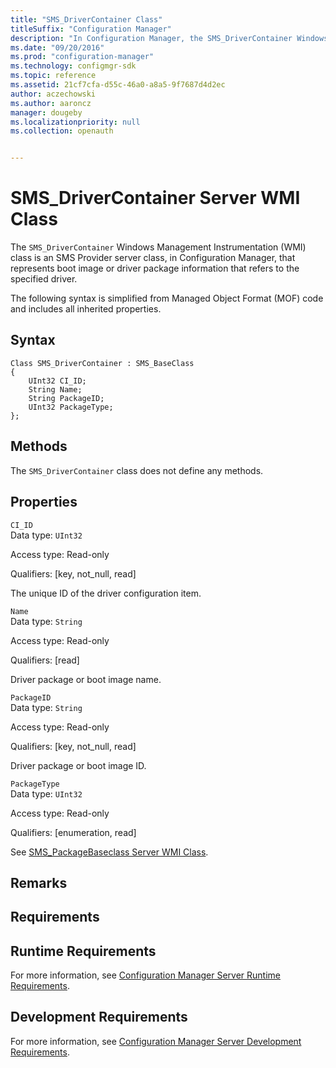 ```yaml
---
title: "SMS_DriverContainer Class"
titleSuffix: "Configuration Manager"
description: "In Configuration Manager, the SMS_DriverContainer Windows Management Instrumentation class is an SMS Provider server class that represents boot image or driver package information that refers to the specified driver." 
ms.date: "09/20/2016"
ms.prod: "configuration-manager"
ms.technology: configmgr-sdk
ms.topic: reference
ms.assetid: 21cf7cfa-d55c-46a0-a8a5-9f7687d4d2ec
author: aczechowski
ms.author: aaroncz
manager: dougeby
ms.localizationpriority: null
ms.collection: openauth


---
```

# SMS_DriverContainer Server WMI Class
The `SMS_DriverContainer` Windows Management Instrumentation (WMI) class is an SMS Provider server class, in Configuration Manager, that represents boot image or driver package information that refers to the specified driver.  

 The following syntax is simplified from Managed Object Format (MOF) code and includes all inherited properties.  

## Syntax  

```  
Class SMS_DriverContainer : SMS_BaseClass  
{  
    UInt32 CI_ID;  
    String Name;  
    String PackageID;  
    UInt32 PackageType;  
};  
```  

## Methods  
 The `SMS_DriverContainer` class does not define any methods.  

## Properties  
 `CI_ID`  
 Data type: `UInt32`  

 Access type: Read-only  

 Qualifiers: [key, not_null, read]  

 The unique ID of the driver configuration item.  

 `Name`  
 Data type: `String`  

 Access type: Read-only  

 Qualifiers: [read]  

 Driver package or boot image name.  

 `PackageID`  
 Data type: `String`  

 Access type: Read-only  

 Qualifiers: [key, not_null, read]  

 Driver package or boot image ID.  

 `PackageType`  
 Data type: `UInt32`  

 Access type: Read-only  

 Qualifiers: [enumeration, read]  

 See [SMS_PackageBaseclass Server WMI Class](../../../develop/reference/core/servers/configure/sms_packagebaseclass-server-wmi-class.md).  

## Remarks  

## Requirements  

## Runtime Requirements  
 For more information, see [Configuration Manager Server Runtime Requirements](../../../develop/core/reqs/server-runtime-requirements.md).  

## Development Requirements  
 For more information, see [Configuration Manager Server Development Requirements](../../../develop/core/reqs/server-development-requirements.md).
